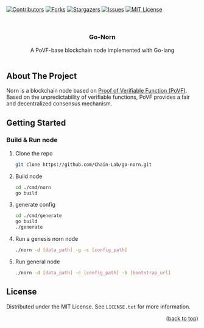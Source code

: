 <!-- PROJECT SHIELDS -->
<!--
*** I'm using markdown "reference style" links for readability.
*** Reference links are enclosed in brackets [ ] instead of parentheses ( ).
*** See the bottom of this document for the declaration of the reference variables
*** for contributors-url, forks-url, etc. This is an optional, concise syntax you may use.
*** https://www.markdownguide.org/basic-syntax/#reference-style-links
-->
[![Contributors][contributors-shield]][contributors-url]
[![Forks][forks-shield]][forks-url]
[![Stargazers][stars-shield]][stars-url]
[![Issues][issues-shield]][issues-url]
[![MIT License][license-shield]][license-url]

<!-- PROJECT LOGO -->
<br />
<div align="center">

<h3 align="center">Go-Norn</h3>

  <p align="center">
    A PoVF-base blockchain node implemented with Go-lang
    <br />
    <br />
  </p>
</div>


<!-- ABOUT THE PROJECT -->
## About The Project

Norn is a blockchain node based on [Proof of Verifiable Function (PoVF)](https://doi.org/10.1016/j.comnet.2025.111092). Based on the unpredictability of verifiable 
functions, PoVF provides a fair and decentralized consensus mechanism.

<!-- GETTING STARTED -->
## Getting Started

### Build & Run node

1. Clone the repo
   ```sh
   git clone https://github.com/Chain-Lab/go-norn.git
   ```
2. Build node
   ```sh
   cd ./cmd/norn
   go build
   ```
3. generate config
   ```sh
   cd ./cmd/generate
   go build
   ./generate
   ```

4. Run a genesis norn node
   ```sh
   ./norn -d [data_path] -g -c [config_path]
   ```
5. Run general node
   ```sh
   ./norn -d [data_path] -c [config_path] -b [bootstrap_url]

<!-- LICENSE -->
## License

Distributed under the MIT License. See `LICENSE.txt` for more information.

<p align="right">(<a href="#readme-top">back to top</a>)</p>


<!-- MARKDOWN LINKS & IMAGES -->
<!-- https://www.markdownguide.org/basic-syntax/#reference-style-links -->
[contributors-shield]: https://img.shields.io/github/contributors/Chain-Lab/go-norn.svg?style=for-the-badge
[contributors-url]: https://github.com/Chain-Lab/go-norn/graphs/contributors
[forks-shield]: https://img.shields.io/github/forks/Chain-Lab/go-norn.svg?style=for-the-badge
[forks-url]: https://github.com/Chain-Lab/go-norn/network/members
[stars-shield]: https://img.shields.io/github/stars/Chain-Lab/go-norn.svg?style=for-the-badge
[stars-url]: https://github.com/Chain-Lab/go-norn/stargazers
[issues-shield]: https://img.shields.io/github/issues/Chain-Lab/go-norn.svg?style=for-the-badge
[issues-url]: https://github.com/Chain-Lab/go-norn/issues
[license-shield]: https://img.shields.io/github/license/Chain-Lab/go-norn.svg?style=for-the-badge
[license-url]: https://github.com/Chain-Lab/go-norn/blob/master/LICENSE.txt
